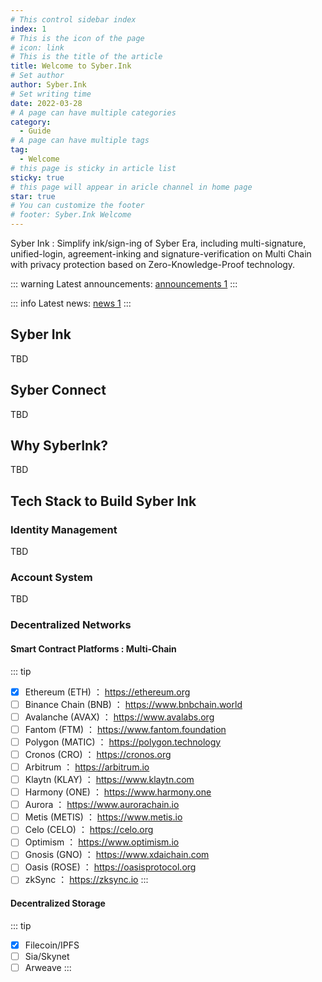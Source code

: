 ```yaml
---
# This control sidebar index
index: 1
# This is the icon of the page
# icon: link
# This is the title of the article
title: Welcome to Syber.Ink
# Set author
author: Syber.Ink
# Set writing time
date: 2022-03-28
# A page can have multiple categories
category:
  - Guide
# A page can have multiple tags
tag: 
  - Welcome
# this page is sticky in article list
sticky: true
# this page will appear in aricle channel in home page
star: true
# You can customize the footer
# footer: Syber.Ink Welcome
---
```


Syber Ink : Simplify ink/sign-ing of Syber Era, including multi-signature, unified-login, agreement-inking and signature-verification on Multi Chain with privacy protection based on Zero-Knowledge-Proof technology.

<!-- more -->
::: warning
Latest announcements: [announcements 1](/blog/announcements/article1)
:::

::: info
Latest news: [news 1](/blog/news/article1)
:::

## Syber Ink
TBD

## Syber Connect
TBD

## Why SyberInk?
TBD

## Tech Stack to Build Syber Ink
### Identity Management
TBD

### Account System
TBD

### Decentralized Networks

#### Smart Contract Platforms : Multi-Chain
::: tip
- [x] Ethereum (ETH) ： https://ethereum.org
- [ ] Binance Chain (BNB) ： https://www.bnbchain.world
- [ ] Avalanche (AVAX) ： https://www.avalabs.org
- [ ] Fantom (FTM) ： https://www.fantom.foundation
- [ ] Polygon (MATIC) ： https://polygon.technology
- [ ] Cronos (CRO) ： https://cronos.org
- [ ] Arbitrum ： https://arbitrum.io
- [ ] Klaytn (KLAY) ： https://www.klaytn.com
- [ ] Harmony (ONE) ： https://www.harmony.one
- [ ] Aurora ： https://www.aurorachain.io
- [ ] Metis (METIS) ： https://www.metis.io
- [ ] Celo (CELO) ： https://celo.org
- [ ] Optimism ： https://www.optimism.io
- [ ] Gnosis (GNO) ： https://www.xdaichain.com
- [ ] Oasis (ROSE) ： https://oasisprotocol.org
- [ ] zkSync ： https://zksync.io
:::

#### Decentralized Storage
::: tip
- [x] Filecoin/IPFS
- [ ] Sia/Skynet
- [ ] Arweave
:::